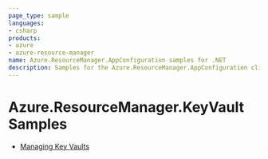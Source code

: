 ```yaml
---
page_type: sample
languages:
- csharp
products:
- azure
- azure-resource-manager
name: Azure.ResourceManager.AppConfiguration samples for .NET
description: Samples for the Azure.ResourceManager.AppConfiguration client library
---
```


# Azure.ResourceManager.KeyVault Samples

- [Managing Key Vaults](https://github.com/Azure/azure-sdk-for-net/blob/main/sdk/appconfiguration/Azure.ResourceManager.AppConfiguration/samples/Sample1_ManagingConfigurationStores.md)